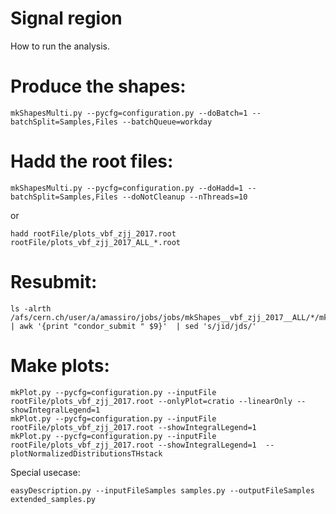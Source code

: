 Signal region
=====================

How to run the analysis.
    
# Produce the shapes:

    mkShapesMulti.py --pycfg=configuration.py --doBatch=1 --batchSplit=Samples,Files --batchQueue=workday

# Hadd the root files:

    mkShapesMulti.py --pycfg=configuration.py --doHadd=1 --batchSplit=Samples,Files --doNotCleanup --nThreads=10

or

    hadd rootFile/plots_vbf_zjj_2017.root rootFile/plots_vbf_zjj_2017_ALL_*.root

    
# Resubmit:

    ls -alrth /afs/cern.ch/user/a/amassiro/jobs/jobs/mkShapes__vbf_zjj_2017__ALL/*/mkShapes__*.jid | awk '{print "condor_submit " $9}'  | sed 's/jid/jds/'    

# Make plots:

    mkPlot.py --pycfg=configuration.py --inputFile rootFile/plots_vbf_zjj_2017.root --onlyPlot=cratio --linearOnly --showIntegralLegend=1
    mkPlot.py --pycfg=configuration.py --inputFile rootFile/plots_vbf_zjj_2017.root --showIntegralLegend=1
    mkPlot.py --pycfg=configuration.py --inputFile rootFile/plots_vbf_zjj_2017.root --showIntegralLegend=1  --plotNormalizedDistributionsTHstack    
    

    
    
    
Special usecase:

    easyDescription.py --inputFileSamples samples.py --outputFileSamples extended_samples.py

    
